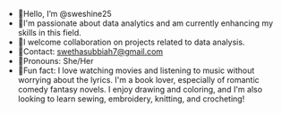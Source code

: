 -  🌟Hello, I’m @sweshine25
-  🌟I'm passionate about data analytics and am currently enhancing my skills in this field.
-  🌟I welcome collaboration on projects related to data analysis. 
-  🌟Contact: swethasubbiah7@gmail.com
-  🌟Pronouns: She/Her
-  🌟Fun fact: I love watching movies and listening to music without worrying about the lyrics. I'm a book lover, especially of romantic comedy fantasy novels. I enjoy drawing and coloring, and I'm also looking to learn sewing, embroidery, knitting, and crocheting!
